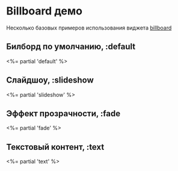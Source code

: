 # Billboard демо

Несколько базовых примеров использования виджета [billboard](/ui/billboard)

## Билборд по умолчанию, :default

<%= partial 'default' %>

## Слайдшоу, :slideshow

<%= partial 'slideshow' %>

## Эффект прозрачности, :fade

<%= partial 'fade' %>

## Текстовый контент, :text

<%= partial 'text' %>

